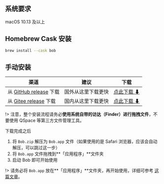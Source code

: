 
## 系统要求

macOS 10.13 及以上

## Homebrew Cask 安装

```bash
brew install --cask bob
```

## 手动安装

| 渠道 | 建议 | 下载 |
| --- | --- | --- |
| 从 [GitHub release](https://github.com/ripperhe/Bob/releases) 下载 | 国外从这里下载更快 | [点此下载 ⬇](https://github.com/ripperhe/Bob/releases/latest/download/Bob.zip) |
| 从 [Gitee release](https://gitee.com/ripperhe/Bob/releases) 下载 | 国内从这里下载更快 | [点此下载 ⬇](https://gitee.com/ripperhe/Bob/attach_files/1060246/download/Bob.zip) |

!> 注意，整个安装流程请务必**使用系统自带的访达（Finder）进行拖拽文件**，不要使用 QSpace 等第三方文件管理工具。

下载完成之后

1. 将 `Bob.zip` 解压为 `Bob.app` 文件（如果使用的是 Safari 浏览器，应该会自动解压，可以跳过这一步）
2. 将 `Bob.app` 文件拖拽到**「应用程序」**文件夹
3. 启动 Bob 即可开始使用

!> 请务必将 `Bob.app` 放在**「应用程序」**文件夹，再开始使用，详细可参考 [这篇文章](faq/move-to-applications.md)。